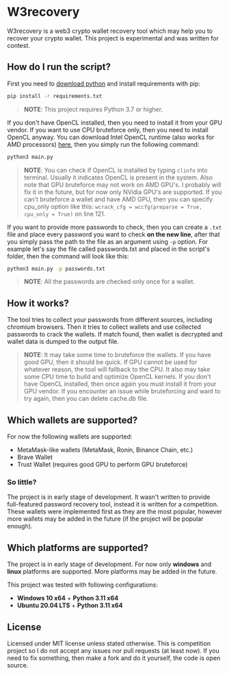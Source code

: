 # W3recovery

W3recovery is a web3 crypto wallet recovery tool which may help you to recover your crypto wallet. This project is experimental and was written for contest.

## How do I run the script?

First you need to [download python](https://www.python.org/downloads/) and install requirements with pip:
```sh
pip install -r requirements.txt
```

> **NOTE**: This project requires Python 3.7 or higher.

If you don't have OpenCL installed, then you need to install it from your GPU vendor. If you want to use CPU bruteforce only, then you need to install OpenCL anyway. You can download Intel OpenCL runtime (also works for AMD processors) [here](https://www.intel.com/content/www/us/en/developer/articles/tool/opencl-drivers.html), then you simply run the following command:
```sh
python3 main.py
```
> **NOTE**: You can check if OpenCL is installed by typing `clinfo` into terminal. Usually it indicates OpenCL is present in the system. Also note that GPU bruteforce may not work on AMD GPU's. I probably will fix it in the future, but for now only NVidia GPU's are supported. If you can't bruteforce a wallet and have AMD GPU, then you can specify cpu_only option like this: `wcrack_cfg = wccfg(preparse = True, cpu_only = True)` on line 121.

If you want to provide more passwords to check, then you can create a `.txt` file and place every password you want to check **on the new line**, after that you simply pass the path to the file as an argument using `-p` option. For example let's say the file called passwords.txt and placed in the script's folder, then the command will look like this:
```sh
python3 main.py -p passwords.txt
```

> **NOTE**: All the passwords are checked only once for a wallet.

## How it works?

The tool tries to collect your passwords from different sources, including chromium browsers. Then it tries to collect wallets and use collected passwords to crack the wallets. If match found, then wallet is decrypted and wallet data is dumped to the output file.

> **NOTE**: It may take some time to bruteforce the wallets. If you have good GPU, then it should be quick. If GPU cannot be used for whatever reason, the tool will fallback to the CPU. It also may take some CPU time to build and optimize OpenCL kernels. If you don't have OpenCL installed, then once again you must install it from your GPU vendor. If you encounter an issue while bruteforcing and want to try again, then you can delete cache.db file.

## Which wallets are supported?

For now the following wallets are supported:

* MetaMask-like wallets (MetaMask, Ronin, Binance Chain, etc.)
* Brave Wallet
* Trust Wallet (requires good GPU to perform GPU bruteforce)

### So little?

The project is in early stage of development. It wasn't written to provide full-featured password recovery tool, instead it is written for a competition. These wallets were implemented first as they are the most popular, however more wallets may be added in the future (if the project will be popular enough).

## Which platforms are supported?

The project is in early stage of development. For now only **windows** and **linux** platforms are supported. More platforms may be added in the future.

This project was tested with following configurations:

* **Windows 10 x64** + **Python 3.11 x64**
* **Ubuntu 20.04 LTS** + **Python 3.11 x64**

## License

Licensed under MIT license unless stated otherwise. This is competition project so I do not accept any issues nor pull requests (at least now). If you need to fix something, then make a fork and do it yourself, the code is open source.
